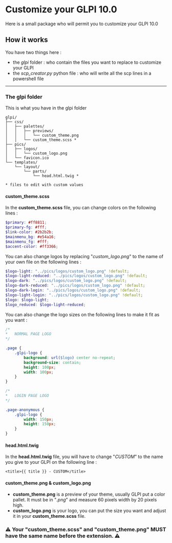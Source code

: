 # Customize your GLPI 10.0

Here is a small package who will permit you to customize your GLPI 10.0

## How it works

You have two things here :
* the *glpi* folder : who contain the files you want to replace to customize your GLPI
* the *scp_creator.py* python file : who will write all the scp lines in a powershell file

___

### The glpi folder

This is what you have in the glpi folder

```
glpi/
├── css/
│   ├── palettes/
│   │   ├── previews/
│   │   │   └── custom_theme.png
│   │   └── custom_theme.scss *
├── pics/
│   ├── logos/
│   │   └── custom_logo.png
│   └── favicon.ico
└── templates/
    └── layout/
        └── parts/
            └── head.html.twig *
            
* files to edit with custom values
```

#### custom_theme.scss

In the **custom_theme.scss** file, you can change colors on the following lines :

```scss
$primary: #ff8811;
$primary-fg: #fff;
$link-color: #2b2b2b;
$mainmenu_bg: #e54a16;
$mainmenu_fg: #fff;
$accent-color: #ff3366;
```

You can also change logos by replacing "*custom_logo.png*" to the name of your own file on the following lines :

```scss
$logo-light: "../pics/logos/custom_logo.png" !default;
$logo-light-reduced: "../pics/logos/custom_logo.png" !default;
$logo-dark: "../pics/logos/custom_logo.png" !default;
$logo-dark-reduced: "../pics/logos/custom_logo.png" !default;
$logo-dark-login: "../pics/logos/custom_logo.png" !default;
$logo-light-login: "../pics/logos/custom_logo.png" !default;
$logo: $logo-light;
$logo_reduced: $logo-light-reduced;
```

You can also change the logo sizes on the following lines to make it fit as you want :

```scss
/*
*   NORMAL PAGE LOGO
*/

.page {
    .glpi-logo {
        background: url($logo) center no-repeat;
        background-size: contain;
        height: 100px;
        width: 100px;
    }
}

/*
*   LOGIN PAGE LOGO
*/

.page-anonymous {
    .glpi-logo {
        width: 150px;
        height: 150px;
    }
}
```

#### head.html.twig

In the **head.html.twig** file, you will have to change "*CUSTOM*" to the name you give to your GLPI on the following line :

```twig
<title>{{ title }} - CUSTOM</title>
```

#### custom_theme.png & custom_logo.png

* **custom_theme.png** is a preview of your theme, usually GLPI put a color pallet. It must be in "*.png*" and measure 60 pixels width by 20 pixels high.
* **custom_logo.png** is your logo, you can put the size you want and adjust it in your **custom_theme.scss** file.

### :warning: Your "custom_theme.scss" and "custom_theme.png" MUST have the same name before the extension. :warning:
